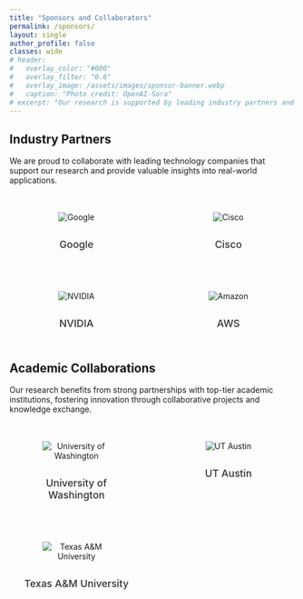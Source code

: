 ```yaml
---
title: "Sponsors and Collaborators"
permalink: /sponsors/
layout: single
author_profile: false
classes: wide
# header:
#   overlay_color: "#000"
#   overlay_filter: "0.6"
#   overlay_image: /assets/images/sponsor-banner.webp
#   caption: "Photo credit: OpenAI-Sora"
# excerpt: "Our research is supported by leading industry partners and academic institutions worldwide."
---
```


## Industry Partners

We are proud to collaborate with leading technology companies that support our research and provide valuable insights into real-world applications.

<div class="sponsor-grid">
  <div class="sponsor-item">
    <img src="{{ '/assets/images/sponsors/google-logo.png' | relative_url }}" alt="Google" class="sponsor-logo">
    <h3>Google</h3>
    <!-- <p>Collaborating on machine learning systems, GPU acceleration, and large-scale distributed computing research.</p> -->
  </div>

  <div class="sponsor-item">
    <img src="{{ '/assets/images/sponsors/cisco-logo.png' | relative_url }}" alt="Cisco" class="sponsor-logo">
    <h3>Cisco</h3>
    <!-- <p>Partnership focused on network optimization, edge computing, and distributed systems infrastructure.</p> -->
  </div>

  <div class="sponsor-item">
    <img src="{{ '/assets/images/sponsors/nvidia-logo.png' | relative_url }}" alt="NVIDIA" class="sponsor-logo">
    <h3>NVIDIA</h3>
    <!-- <p>Joint research on GPU computing, tensor core optimization, and accelerated machine learning frameworks.</p> -->
  </div>

  <div class="sponsor-item">
    <img src="{{ '/assets/images/sponsors/aws-logo.png' | relative_url }}" alt="Amazon" class="sponsor-logo">
    <h3>AWS</h3>
    <!-- <p>Collaboration on cloud computing, recommendation systems, and large-scale data processing technologies.</p> -->
  </div>
</div>

## Academic Collaborations

Our research benefits from strong partnerships with top-tier academic institutions, fostering innovation through collaborative projects and knowledge exchange.

<div class="sponsor-grid">
  <div class="sponsor-item">
    <img src="{{ '/assets/images/sponsors/uw-logo.png' | relative_url }}" alt="University of Washington" class="sponsor-logo">
    <h3>University of Washington</h3>
    <!-- <p>Collaborative research in systems optimization, machine learning infrastructure, and computer architecture.</p> -->
  </div>

  <div class="sponsor-item">
    <img src="{{ '/assets/images/sponsors/utaustin-logo.png' | relative_url }}" alt="UT Austin" class="sponsor-logo">
    <h3>UT Austin</h3>
    <!-- <p>Joint projects in high-performance computing, distributed systems, and neural network acceleration.</p> -->
  </div>

  <div class="sponsor-item">
    <img src="{{ '/assets/images/sponsors/tamu-logo.png' | relative_url }}" alt="Texas A&M University" class="sponsor-logo">
    <h3>Texas A&M University</h3>
    <!-- <p>Research collaboration in parallel computing, optimization algorithms, and computational efficiency.</p> -->
  </div>
</div>


<style>
.sponsor-grid {
  display: grid;
  grid-template-columns: repeat(auto-fit, minmax(200px, 1fr));
  gap: 2rem;
  margin: 2rem 0;
}

.sponsor-item {
  text-align: center;
  padding: 1rem;
}

.sponsor-logo {
  max-width: 120px;
  max-height: 60px;
  margin-bottom: 0.8rem;
  object-fit: contain;
  transition: opacity 0.3s ease;
}

.sponsor-logo:hover {
  opacity: 0.8;
}

.sponsor-item h3 {
  margin: 1rem 0 0.5rem 0;
  color: #333;
  font-size: 1.1rem;
  font-weight: 500;
}

.sponsor-item p {
  font-size: 0.9rem;
  color: #666;
  line-height: 1.4;
  margin: 0;
}
</style>



